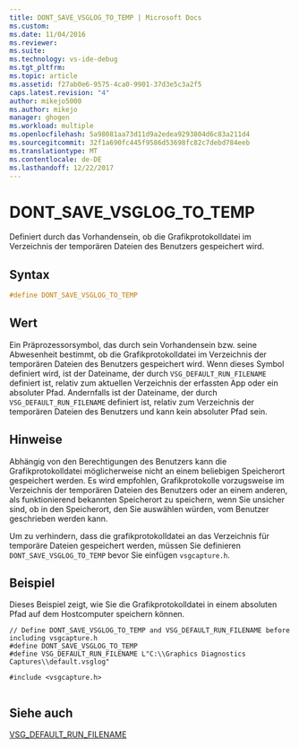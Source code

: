 ```yaml
---
title: DONT_SAVE_VSGLOG_TO_TEMP | Microsoft Docs
ms.custom: 
ms.date: 11/04/2016
ms.reviewer: 
ms.suite: 
ms.technology: vs-ide-debug
ms.tgt_pltfrm: 
ms.topic: article
ms.assetid: f27ab0e6-9575-4ca0-9901-37d3e5c3a2f5
caps.latest.revision: "4"
author: mikejo5000
ms.author: mikejo
manager: ghogen
ms.workload: multiple
ms.openlocfilehash: 5a98081aa73d11d9a2edea9293804d6c83a211d4
ms.sourcegitcommit: 32f1a690fc445f9586d53698fc82c7debd784eeb
ms.translationtype: MT
ms.contentlocale: de-DE
ms.lasthandoff: 12/22/2017
---
```

# <a name="dontsavevsglogtotemp"></a>DONT_SAVE_VSGLOG_TO_TEMP
Definiert durch das Vorhandensein, ob die Grafikprotokolldatei im Verzeichnis der temporären Dateien des Benutzers gespeichert wird.  
  
## <a name="syntax"></a>Syntax  
  
```C++  
#define DONT_SAVE_VSGLOG_TO_TEMP  
```  
  
## <a name="value"></a>Wert  
 Ein Präprozessorsymbol, das durch sein Vorhandensein bzw. seine Abwesenheit bestimmt, ob die Grafikprotokolldatei im Verzeichnis der temporären Dateien des Benutzers gespeichert wird. Wenn dieses Symbol definiert wird, ist der Dateiname, der durch `VSG_DEFAULT_RUN_FILENAME` definiert ist, relativ zum aktuellen Verzeichnis der erfassten App oder ein absoluter Pfad. Andernfalls ist der Dateiname, der durch `VSG_DEFAULT_RUN_FILENAME` definiert ist, relativ zum Verzeichnis der temporären Dateien des Benutzers und kann kein absoluter Pfad sein.  
  
## <a name="remarks"></a>Hinweise  
 Abhängig von den Berechtigungen des Benutzers kann die Grafikprotokolldatei möglicherweise nicht an einem beliebigen Speicherort gespeichert werden. Es wird empfohlen, Grafikprotokolle vorzugsweise im Verzeichnis der temporären Dateien des Benutzers oder an einem anderen, als funktionierend bekannten Speicherort zu speichern, wenn Sie unsicher sind, ob in den Speicherort, den Sie auswählen würden, vom Benutzer geschrieben werden kann.  
  
 Um zu verhindern, dass die grafikprotokolldatei an das Verzeichnis für temporäre Dateien gespeichert werden, müssen Sie definieren `DONT_SAVE_VSGLOG_TO_TEMP` bevor Sie einfügen `vsgcapture.h`.  
  
## <a name="example"></a>Beispiel  
 Dieses Beispiel zeigt, wie Sie die Grafikprotokolldatei in einem absoluten Pfad auf dem Hostcomputer speichern können.  
  
```  
// Define DONT_SAVE_VSGLOG_TO_TEMP and VSG_DEFAULT_RUN_FILENAME before including vsgcapture.h  
#define DONT_SAVE_VSGLOG_TO_TEMP  
#define VSG_DEFAULT_RUN_FILENAME L"C:\\Graphics Diagnostics Captures\\default.vsglog"  
  
#include <vsgcapture.h>  
  
```  
  
## <a name="see-also"></a>Siehe auch  
 [VSG_DEFAULT_RUN_FILENAME](vsg-default-run-filename.md)
